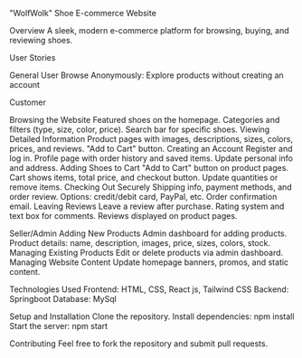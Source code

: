"WolfWolk" Shoe E-commerce Website 

Overview
A sleek, modern e-commerce platform for browsing, buying, and reviewing shoes.

User Stories

General User
Browse Anonymously: Explore products without creating an account

Customer 

Browsing the Website
Featured shoes on the homepage.
Categories and filters (type, size, color, price).
Search bar for specific shoes.
Viewing Detailed Information
Product pages with images, descriptions, sizes, colors, prices, and reviews.
"Add to Cart" button.
Creating an Account
Register and log in.
Profile page with order history and saved items.
Update personal info and address.
Adding Shoes to Cart
"Add to Cart" button on product pages.
Cart shows items, total price, and checkout button.
Update quantities or remove items.
Checking Out Securely
Shipping info, payment methods, and order review.
Options: credit/debit card, PayPal, etc.
Order confirmation email.
Leaving Reviews
Leave a review after purchase.
Rating system and text box for comments.
Reviews displayed on product pages.

Seller/Admin
Adding New Products
Admin dashboard for adding products.
Product details: name, description, images, price, sizes, colors, stock.
Managing Existing Products
Edit or delete products via admin dashboard.
Managing Website Content
Update homepage banners, promos, and static content.

Technologies Used
Frontend: HTML, CSS, React js, Tailwind CSS
Backend: Springboot
Database: MySql

Setup and Installation
Clone the repository.
Install dependencies: npm install
Start the server: npm start

Contributing
Feel free to fork the repository and submit pull requests.
